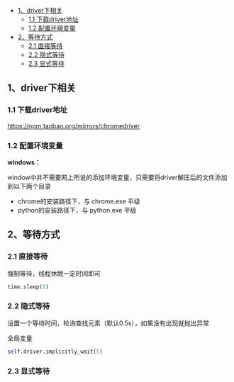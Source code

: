 - [1、driver下相关](#1driver下相关)
  - [1.1 下载driver地址](#11-下载driver地址)
  - [1.2 配置环境变量](#12-配置环境变量)
- [2、等待方式](#2等待方式)
  - [2.1 直接等待](#21-直接等待)
  - [2.2 隐式等待](#22-隐式等待)
  - [2.3 显式等待](#23-显式等待)


## 1、driver下相关

### 1.1 下载driver地址
https://npm.taobao.org/mirrors/chromedriver

### 1.2 配置环境变量

**windows：**

window中并不需要网上所说的添加环境变量，只需要将driver解压后的文件添加到以下两个目录

- chrome的安装路径下，与 chrome.exe 平级
- python的安装路径下，与 python.exe 平级

## 2、等待方式

### 2.1 直接等待

强制等待，线程休眠一定时间即可
```python
time.sleep(5)
```

### 2.2 隐式等待

设置一个等待时间，轮询查找元素（默认0.5s），如果没有出现就抛出异常

全局变量

```python
self.driver.implicitly_wait(5)
```


### 2.3 显式等待


